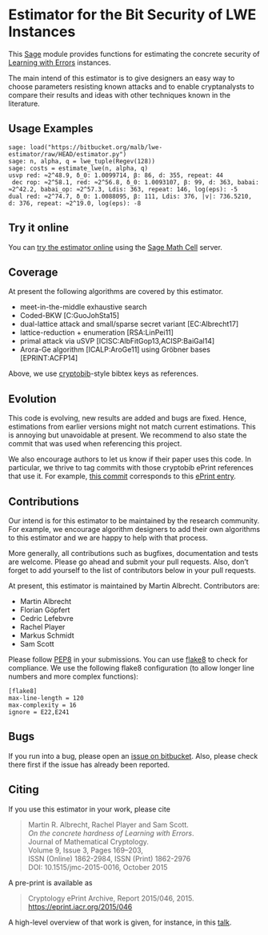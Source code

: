 ﻿# Estimator for the Bit Security of LWE Instances

This [Sage](http://sagemath.org) module provides functions for estimating the concrete security of [Learning with Errors](https://en.wikipedia.org/wiki/Learning_with_errors) instances.

The main intend of this estimator is to give designers an easy way to choose parameters resisting known attacks and to enable cryptanalysts to compare their results and ideas with other techniques known in the literature.

## Usage Examples ##

    sage: load("https://bitbucket.org/malb/lwe-estimator/raw/HEAD/estimator.py")
    sage: n, alpha, q = lwe_tuple(Regev(128))
    sage: costs = estimate_lwe(n, alpha, q)
    usvp red: ≈2^48.9, δ_0: 1.0099714, β: 86, d: 355, repeat: 44
     dec rop: ≈2^58.1, red: ≈2^56.8, δ_0: 1.0093107, β: 99, d: 363, babai: ≈2^42.2, babai_op: ≈2^57.3, Ldis: 363, repeat: 146, log(eps): -5
    dual red: ≈2^74.7, δ_0: 1.0088095, β: 111, Ldis: 376, |v|: 736.5210, d: 376, repeat: ≈2^19.0, log(eps): -8

## Try it online ##

You can [try the estimator online](http://aleph.sagemath.org/?z=eJxNjcEKwjAQBe-F_kPoqYXYjZWkKHgQFPyLkOhii6mJyWrx782hiO84MPOcN9e6GohC2gHYkezrckdqfbzBZJwFN-MKE42TIR8hmhnOp8MRfqgNn6opiwdnxoXBcPZke9ZJxZlohRDbXknVSbGMMyXlpi-LhKTfGK1PWK-zr7O1NFHnz_ov2HwBPwsyhw==&lang=sage) using the [Sage Math Cell](http://aleph.sagemath.org/) server. 

## Coverage ##

At present the following algorithms are covered by this estimator.

- meet-in-the-middle exhaustive search
- Coded-BKW [C:GuoJohSta15]
- dual-lattice attack and small/sparse secret variant [EC:Albrecht17]
- lattice-reduction + enumeration [RSA:LinPei11]
- primal attack via uSVP [ICISC:AlbFitGop13,ACISP:BaiGal14]
- Arora-Ge algorithm [ICALP:AroGe11] using Gröbner bases [EPRINT:ACFP14]

Above, we use [cryptobib](http://cryptobib.di.ens.fr)-style bibtex keys as references.

## Evolution ##

This code is evolving, new results are added and bugs are fixed. Hence, estimations from earlier versions might not match current estimations. This is annoying but unavoidable at present. We recommend to also state the commit that was used when referencing this project.

We also encourage authors to let us know if their paper uses this code. In particular, we thrive to tag commits with those cryptobib ePrint references that use it. For example, [this commit](https://bitbucket.org/malb/lwe-estimator/src/6295aa59048daa5d9598378386cb61887a1fe949/?at=EPRINT_Albrecht17) corresponds to this [ePrint entry](https://ia.cr/2017/047).

## Contributions ##

Our intend is for this estimator to be maintained by the research community. For example, we encourage algorithm designers to add their own algorithms to this estimator and we are happy to help with that process.

More generally, all contributions such as bugfixes, documentation and tests are welcome. Please go ahead and submit your pull requests. Also, don’t forget to add yourself to the list of contributors below in your pull requests.

At present, this estimator is maintained by Martin Albrecht. Contributors are:

- Martin Albrecht
- Florian Göpfert
- Cedric Lefebvre
- Rachel Player
- Markus Schmidt
- Sam Scott

Please follow [PEP8](https://www.python.org/dev/peps/pep-0008/) in your submissions. You can use [flake8](http://flake8.pycqa.org/en/latest/) to check for compliance. We use the following flake8 configuration (to allow longer line numbers and more complex functions):

```
[flake8]
max-line-length = 120
max-complexity = 16
ignore = E22,E241
```

## Bugs ##

If you run into a bug, please open an [issue on bitbucket](https://bitbucket.org/malb/lwe-estimator/issues?status=new&status=open). Also, please check there first if the issue has already been reported.

## Citing ##

If you use this estimator in your work, please cite

> Martin R. Albrecht, Rachel Player and Sam Scott.  
> *On the concrete hardness of Learning with Errors*.  
> Journal of Mathematical Cryptology.  
> Volume 9, Issue 3, Pages 169–203,  
> ISSN (Online) 1862-2984, ISSN (Print) 1862-2976  
> DOI: 10.1515/jmc-2015-0016, October 2015

A pre-print is available as

> Cryptology ePrint Archive, Report 2015/046, 2015.
> https://eprint.iacr.org/2015/046

A high-level overview of that work is given, for instance, in this [talk](https://martinralbrecht.files.wordpress.com/2015/05/20150507-lwe-survey-london.pdf).

